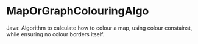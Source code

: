 # MapOrGraphColouringAlgo
Java: Algorithm to calculate how to colour a map, using colour constainst, while ensuring no colour borders itself.
